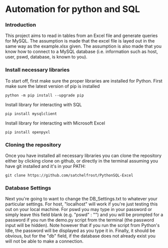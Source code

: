 # Automation for python and SQL

### Introduction
This project aims to read in tables from an Excel file and generate queries for MySQL. The assumption is made that the excel file is layed out in the same way as the example.xlsx given. The assumption is also made that you know how to connect to a MySQL database (i.e. information such as host, user, pswd, database, is known to you).

### Install necessary libraries
To start off, first make sure the proper libraries are installed for Python.
First make sure the latest version of pip is installed
```shell
python -m pip install --upgrade pip
```

Install library for interacting with SQL
```shell
pip install mysqlclient
```
Install library for interacting with Microsoft Excel
```shell
pip install openpyxl
```

### Cloning the repository
Once you have installed all necessary libraries you can clone the repository either by clicking clone on github, or directly in the terminal assuming you have git installed and it's in your PATH:

```shell
git clone https://github.com/satchelfrost/PythonSQL-Excel
```

### Database Settings
Next you're going to want to change the DB_Settings.txt to whatever your particular settings. For host, "localhost" will work if you're just testing this out on your local machine. For pswd you may type in your password or simply leave this field blank (e.g. "pswd" : "") and you will be prompted for a password if you run the demo.py script from the terminal (the password input will be hidden). Note however that if you run the script from Python's Idle, the password will be displayed as you type it in. Finally, it should be obvious, but for the "db" field, if the database does not already exist you will not be able to make a connection.
